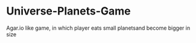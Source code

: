 # Universe-Planets-Game
Agar.io like game, in which player eats small planetsand become bigger in size

